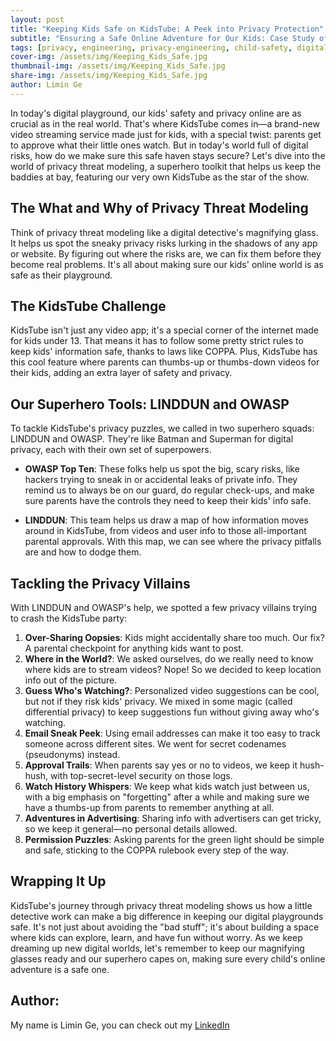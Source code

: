 ```yaml
---
layout: post
title: "Keeping Kids Safe on KidsTube: A Peek into Privacy Protection"
subtitle: "Ensuring a Safe Online Adventure for Our Kids: Case Study of KidsTube"
tags: [privacy, engineering, privacy-engineering, child-safety, digital-wellbeing]
cover-img: /assets/img/Keeping_Kids_Safe.jpg
thumbnail-img: /assets/img/Keeping_Kids_Safe.jpg
share-img: /assets/img/Keeping_Kids_Safe.jpg
author: Limin Ge
---
```


In today's digital playground, our kids' safety and privacy online are as crucial as in the real world. That's where KidsTube comes in—a brand-new video streaming service made just for kids, with a special twist: parents get to approve what their little ones watch. But in today's world full of digital risks, how do we make sure this safe haven stays secure? Let's dive into the world of privacy threat modeling, a superhero toolkit that helps us keep the baddies at bay, featuring our very own KidsTube as the star of the show.

## The What and Why of Privacy Threat Modeling

Think of privacy threat modeling like a digital detective's magnifying glass. It helps us spot the sneaky privacy risks lurking in the shadows of any app or website. By figuring out where the risks are, we can fix them before they become real problems. It's all about making sure our kids' online world is as safe as their playground.

## The KidsTube Challenge

KidsTube isn't just any video app; it's a special corner of the internet made for kids under 13. That means it has to follow some pretty strict rules to keep kids' information safe, thanks to laws like COPPA. Plus, KidsTube has this cool feature where parents can thumbs-up or thumbs-down videos for their kids, adding an extra layer of safety and privacy.

## Our Superhero Tools: LINDDUN and OWASP

To tackle KidsTube's privacy puzzles, we called in two superhero squads: LINDDUN and OWASP. They're like Batman and Superman for digital privacy, each with their own set of superpowers.

- **OWASP Top Ten**: These folks help us spot the big, scary risks, like hackers trying to sneak in or accidental leaks of private info. They remind us to always be on our guard, do regular check-ups, and make sure parents have the controls they need to keep their kids' info safe.

- **LINDDUN**: This team helps us draw a map of how information moves around in KidsTube, from videos and user info to those all-important parental approvals. With this map, we can see where the privacy pitfalls are and how to dodge them.

## Tackling the Privacy Villains

With LINDDUN and OWASP's help, we spotted a few privacy villains trying to crash the KidsTube party:

1. **Over-Sharing Oopsies**: Kids might accidentally share too much. Our fix? A parental checkpoint for anything kids want to post.
2. **Where in the World?**: We asked ourselves, do we really need to know where kids are to stream videos? Nope! So we decided to keep location info out of the picture.
3. **Guess Who's Watching?**: Personalized video suggestions can be cool, but not if they risk kids' privacy. We mixed in some magic (called differential privacy) to keep suggestions fun without giving away who's watching.
4. **Email Sneak Peek**: Using email addresses can make it too easy to track someone across different sites. We went for secret codenames (pseudonyms) instead.
5. **Approval Trails**: When parents say yes or no to videos, we keep it hush-hush, with top-secret-level security on those logs.
6. **Watch History Whispers**: We keep what kids watch just between us, with a big emphasis on "forgetting" after a while and making sure we have a thumbs-up from parents to remember anything at all.
7. **Adventures in Advertising**: Sharing info with advertisers can get tricky, so we keep it general—no personal details allowed.
8. **Permission Puzzles**: Asking parents for the green light should be simple and safe, sticking to the COPPA rulebook every step of the way.

## Wrapping It Up

KidsTube's journey through privacy threat modeling shows us how a little detective work can make a big difference in keeping our digital playgrounds safe. It's not just about avoiding the "bad stuff"; it's about building a space where kids can explore, learn, and have fun without worry. As we keep dreaming up new digital worlds, let's remember to keep our magnifying glasses ready and our superhero capes on, making sure every child's online adventure is a safe one.

## Author:

My name is Limin Ge, you can check out my [LinkedIn](https://www.linkedin.com/in/limin-ge-573b4b28a/)
